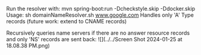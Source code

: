 Run the resolver with: mvn spring-boot:run -Dcheckstyle.skip -Ddocker.skip
Usage: sh domainNameResolver.sh www.google.com
Handles only 'A' Type records (future work: extend to CNAME records)

Recursively queries name servers if there are no answer resource records and only 'NS' records 
are sent back:
![](../../Screen Shot 2024-01-25 at 18.08.38 PM.png)